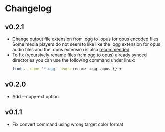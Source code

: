 # Changelog

## v0.2.1
- Change output file extension from .ogg to .opus for opus encoded files
  Some media players do not seem to like like the .ogg extension for opus audio files
  and the .opus extension is also [recommended](https://datatracker.ietf.org/doc/html/rfc7845#section-9).
- To fix (recursively rename files from ogg to opus) already synced directories you can use the
  following command under linux:
  ```bash
  find . -name '*.ogg' -exec rename .ogg .opus {} +
  ```

## v0.2.0
- Add --copy-ext option

## v0.1.1
- Fix convert command using wrong target color format